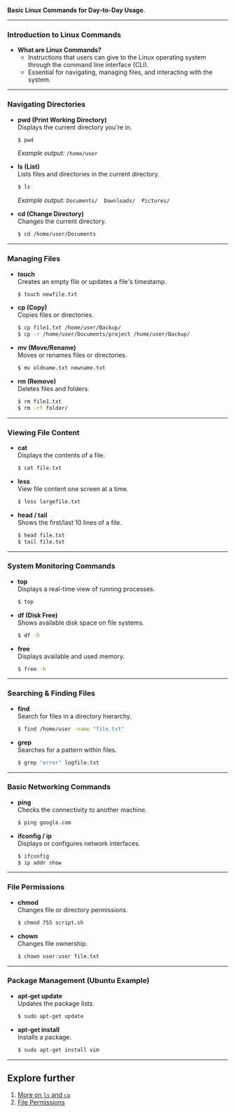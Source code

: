 **Basic Linux Commands for Day-to-Day Usage**.

---

### **Introduction to Linux Commands**

- **What are Linux Commands?**
  - Instructions that users can give to the Linux operating system through the command line interface (CLI).
  - Essential for navigating, managing files, and interacting with the system.

---

### **Navigating Directories**

- **pwd (Print Working Directory)**  
  Displays the current directory you're in.

  ```bash
  $ pwd
  ```

  _Example output:_ `/home/user`

- **ls (List)**  
  Lists files and directories in the current directory.

  ```bash
  $ ls
  ```

  _Example output:_ `Documents/  Downloads/  Pictures/`

- **cd (Change Directory)**  
  Changes the current directory.
  ```bash
  $ cd /home/user/Documents
  ```

---

### **Managing Files**

- **touch**  
  Creates an empty file or updates a file's timestamp.

  ```bash
  $ touch newfile.txt
  ```

- **cp (Copy)**  
  Copies files or directories.

  ```bash
  $ cp file1.txt /home/user/Backup/
  $ cp -r /home/user/Documents/project /home/user/Backup/
  ```

- **mv (Move/Rename)**  
  Moves or renames files or directories.

  ```bash
  $ mv oldname.txt newname.txt
  ```

- **rm (Remove)**  
  Deletes files and folders.
  ```bash
  $ rm file1.txt
  $ rm -rf folder/
  ```

---

### **Viewing File Content**

- **cat**  
  Displays the contents of a file.

  ```bash
  $ cat file.txt
  ```

- **less**  
  View file content one screen at a time.

  ```bash
  $ less largefile.txt
  ```

- **head / tail**  
  Shows the first/last 10 lines of a file.
  ```bash
  $ head file.txt
  $ tail file.txt
  ```

---

### **System Monitoring Commands**

- **top**  
  Displays a real-time view of running processes.

  ```bash
  $ top
  ```

- **df (Disk Free)**  
  Shows available disk space on file systems.

  ```bash
  $ df -h
  ```

- **free**  
  Displays available and used memory.
  ```bash
  $ free -h
  ```

---

### **Searching & Finding Files**

- **find**  
  Search for files in a directory hierarchy.

  ```bash
  $ find /home/user -name "file.txt"
  ```

- **grep**  
  Searches for a pattern within files.
  ```bash
  $ grep "error" logfile.txt
  ```

---

### **Basic Networking Commands**

- **ping**  
  Checks the connectivity to another machine.

  ```bash
  $ ping google.com
  ```

- **ifconfig / ip**  
  Displays or configures network interfaces.
  ```bash
  $ ifconfig
  $ ip addr show
  ```

---

### **File Permissions**

- **chmod**  
  Changes file or directory permissions.

  ```bash
  $ chmod 755 script.sh
  ```

- **chown**  
  Changes file ownership.
  ```bash
  $ chown user:user file.txt
  ```

---

### **Package Management (Ubuntu Example)**

- **apt-get update**  
  Updates the package lists.

  ```bash
  $ sudo apt-get update
  ```

- **apt-get install**  
  Installs a package.
  ```bash
  $ sudo apt-get install vim
  ```

---

## Explore further

1. [More on `ls` and `cp`](Files/ls-and-cp.md)
2. [File Permissions](Files/permissions.md)
